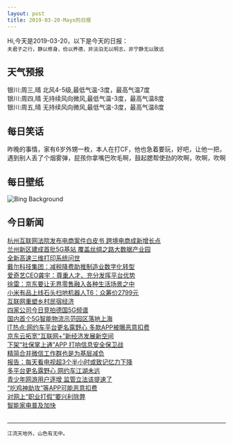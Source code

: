 ```yaml
---
layout: post
title: 2019-03-20-Mayx的日报
---
```


Hi,今天是2019-03-20，以下是今天的日报：<br><small>
夫君子之行，静以修身，俭以养德，非淡泊无以明志，非宁静无以致远</small><!--more-->
## 天气预报
银川:周三,晴 北风4-5级,最低气温-3度，最高气温7度<br>银川:周四,晴 无持续风向微风,最低气温-3度，最高气温8度<br>银川:周五,晴 无持续风向微风,最低气温-3度，最高气温8度
## 每日笑话
昨晚的事情，家有6岁外甥一枚，本人在打CF，他也急着要玩，好吧，让他一把，遇到别人丢了个烟雾弹，屁孩你拿嘴巴吹毛啊，鼓起腮帮使劲的吹啊，吹啊，吹啊
## 每日壁纸
![Bing Background](https://cn.bing.com/th?id=OHR.FallasBonfire_EN-US7115616221_1920x1080.jpg&rf=NorthMale_1920x1080.jpg&pid=hp "Fireworks at the Plaza del Ayuntamiento for Las Fallas festival in Valencia, Spain (© Helena G.H/Shutterstock)")
## 今日新闻

[杭州互联网法院发布电商案件白皮书 跨境电商成新增长点](http://it.people.com.cn/n1/2019/0319/c1009-30984248.html)   
[兰州新区建成首批5G基站 覆盖丝绸之路大数据产业园](http://it.people.com.cn/n1/2019/0319/c1009-30984250.html)   
[全新高速三维打印系统问世](http://it.people.com.cn/n1/2019/0319/c1009-30984185.html)   
[戴尔科技集团：减税降费助推制造业数字化转型](http://it.people.com.cn/n1/2019/0319/c1009-30984061.html)   
[爱奇艺CEO龚宇：尊重人才、充分发挥平台优势](http://it.people.com.cn/n1/2019/0319/c1009-30983915.html)   
[徐雷：京东要让无界零售融入各种生活场景之中](http://it.people.com.cn/n1/2019/0319/c1009-30984085.html)   
[小米有品上线石头扫地机器人T6：众筹价2799元](http://it.people.com.cn/n1/2019/0319/c1009-30984087.html)   
[互联网重塑乡村民宿经济](http://it.people.com.cn/n1/2019/0319/c1009-30983764.html)   
[四家公司今日竞拍德国5G频谱](http://it.people.com.cn/n1/2019/0319/c1009-30983767.html)   
[国内首个5G智能物流示范园区落地上海](http://it.people.com.cn/n1/2019/0319/c1009-30983768.html)   
[IT热点:网约车平台更名露野心 多款APP被曝恶意扣费](http://it.people.com.cn/n1/2019/0319/c1009-30982925.html)   
[京东云拓宽“互联网+”新经济发展新空间](http://it.people.com.cn/n1/2019/0319/c1009-30982335.html)   
[下架“社保掌上通”APP 打响信息安全保卫战](http://it.people.com.cn/n1/2019/0319/c1009-30982332.html)   
[精简合并微信工作群也是为基层减负](http://it.people.com.cn/n1/2019/0319/c1009-30982331.html)   
[报告：每天看电视超3个半小时或致记忆力下降](http://it.people.com.cn/n1/2019/0319/c1009-30982328.html)   
[多平台更名露野心 网约车江湖未远](http://it.people.com.cn/n1/2019/0319/c1009-30982340.html)   
[青少年网游用户逐增 监管立法该提速了](http://it.people.com.cn/n1/2019/0319/c1009-30982337.html)   
[“吃鸡神助攻”等APP可能恶意扣费](http://it.people.com.cn/n1/2019/0319/c1009-30982325.html)   
[对网上“职业打假”要兴利除弊](http://it.people.com.cn/n1/2019/0319/c1009-30982321.html)   
[智能家电普及加快](http://it.people.com.cn/n1/2019/0319/c1009-30982511.html)   
<br />

***

<small>江流天地外，山色有无中。</small>

